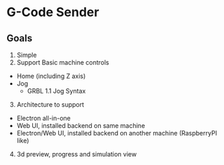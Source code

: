 # G-Code Sender

## Goals

1. Simple
2. Support Basic machine controls
  - Home (including Z axis)
  - Jog
    - GRBL 1.1 Jog Syntax
3. Architecture to support
  - Electron all-in-one
  - Web UI, installed backend on same machine
  - Electron/Web UI, installed backend on another machine (RaspberryPI like)
4. 3d preview, progress and simulation view



